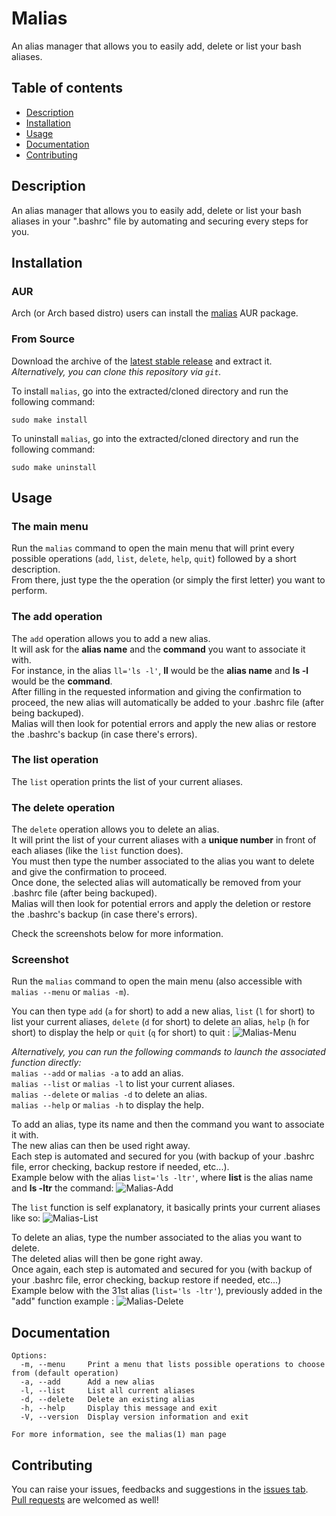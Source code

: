 # Malias

An alias manager that allows you to easily add, delete or list your bash aliases.

## Table of contents
* [Description](#description)
* [Installation](#installation)
* [Usage](#usage)
* [Documentation](#documentation)
* [Contributing](#contributing)

## Description

An alias manager that allows you to easily add, delete or list your bash aliases in your ".bashrc" file by automating and securing every steps for you.

## Installation

### AUR

Arch (or Arch based distro) users can install the [malias](https://aur.archlinux.org/packages/malias "malias AUR package") AUR package.

### From Source

Download the archive of the [latest stable release](https://github.com/Antiz96/malias/releases/latest) and extract it.  
*Alternatively, you can clone this repository via `git`.*  
  
To install `malias`, go into the extracted/cloned directory and run the following command:  
```
sudo make install
```
   
To uninstall `malias`, go into the extracted/cloned directory and run the following command:  
```
sudo make uninstall
```

## Usage

### The main menu

Run the `malias` command to open the main menu that will print every possible operations (`add`, `list`, `delete`, `help`, `quit`) followed by a short description.  
From there, just type the the operation (or simply the first letter) you want to perform.  

### The add operation

The `add` operation allows you to add a new alias.   
It will ask for the **alias name** and the **command** you want to associate it with.  
For instance, in the alias `ll='ls -l'`, **ll** would be the **alias name** and **ls -l** would be the **command**.  
After filling in the requested information and giving the confirmation to proceed, the new alias will automatically be added to your .bashrc file (after being backuped).  
Malias will then look for potential errors and apply the new alias or restore the .bashrc's backup (in case there's errors).

### The list operation
  
The `list` operation prints the list of your current aliases.  

### The delete operation  

The `delete` operation allows you to delete an alias.   
It will print the list of your current aliases with a **unique number** in front of each aliases (like the `list` function does).  
You must then type the number associated to the alias you want to delete and give the confirmation to proceed.  
Once done, the selected alias will automatically be removed from your .bashrc file (after being backuped).  
Malias will then look for potential errors and apply the deletion or restore the .bashrc's backup (in case there's errors).  
  
Check the screenshots below for more information.

### Screenshot

Run the `malias` command to open the main menu (also accessible with `malias --menu` or `malias -m`).  
  
You can then type `add` (`a` for short) to add a new alias, `list` (`l` for short) to list your current aliases, `delete` (`d` for short) to delete an alias, `help` (`h` for short) to display the help or `quit` (`q` for short) to quit :
![Malias-Menu](https://user-images.githubusercontent.com/53110319/166229747-45705537-e3ac-413c-9d3d-ba3d0a541a83.png)  
  
*Alternatively, you can run the following commands to launch the associated function directly:*  
`malias --add` or `malias -a` to add an alias.  
`malias --list` or `malias -l` to list your current aliases.  
`malias --delete` or `malias -d` to delete an alias.  
`malias --help` or `malias -h` to display the help.  
    
To add an alias, type its name and then the command you want to associate it with.  
The new alias can then be used right away.  
Each step is automated and secured for you (with backup of your .bashrc file, error checking, backup restore if needed, etc...).  
Example below with the alias `list='ls -ltr'`, where **list** is the alias name and **ls -ltr** the command:
![Malias-Add](https://user-images.githubusercontent.com/53110319/166231323-42a1a89d-3bc5-4cd3-93a0-abe16b5c1def.png)  
  
The `list` function is self explanatory, it basically prints your current aliases like so:
![Malias-List](https://user-images.githubusercontent.com/53110319/166232292-aa5b2d15-683d-4535-ab07-576bfb6c05cf.png)  
  
To delete an alias, type the number associated to the alias you want to delete.  
The deleted alias will then be gone right away.  
Once again, each step is automated and secured for you (with backup of your .bashrc file, error checking, backup restore if needed, etc...)    
Example below with the 31st alias (`list='ls -ltr'`), previously added in the "add" function example :
![Malias-Delete](https://user-images.githubusercontent.com/53110319/166232379-be5b619e-2d8f-4d09-8f71-c87c9a43e550.png)

## Documentation

```
Options:  
  -m, --menu     Print a menu that lists possible operations to choose from (default operation)  
  -a, --add      Add a new alias  
  -l, --list     List all current aliases  
  -d, --delete   Delete an existing alias  
  -h, --help     Display this message and exit  
  -V, --version  Display version information and exit  
  
For more information, see the malias(1) man page
```

## Contributing

You can raise your issues, feedbacks and suggestions in the [issues tab](https://github.com/Antiz96/malias/issues).  
[Pull requests](https://github.com/Antiz96/malias/pulls) are welcomed as well!
